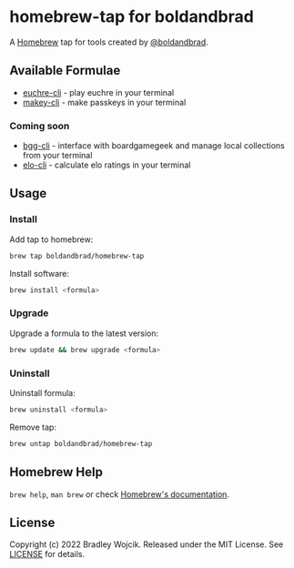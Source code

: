 # homebrew-tap for boldandbrad

A [Homebrew](https://brew.sh) tap for tools created by [@boldandbrad](https://github.com/boldandbrad).

## Available Formulae

- [euchre-cli](https://github.com/boldandbrad/euchre-cli) - play euchre in your terminal
- [makey-cli](https://github.com/boldandbrad/makey-cli) - make passkeys in your terminal

### Coming soon

- [bgg-cli](https://github.com/boldandbrad/bgg-cli) - interface with boardgamegeek and manage local collections from your terminal
- [elo-cli](https://github.com/boldandbrad/elo-cli) - calculate elo ratings in your terminal

## Usage

### Install

Add tap to homebrew:

```zsh
brew tap boldandbrad/homebrew-tap
```

Install software:

```zsh
brew install <formula>
```

### Upgrade

Upgrade a formula to the latest version:

```zsh
brew update && brew upgrade <formula>
```

### Uninstall

Uninstall formula:

```zsh
brew uninstall <formula>
```

Remove tap:

```zsh
brew untap boldandbrad/homebrew-tap
```

## Homebrew Help

`brew help`, `man brew` or check [Homebrew's documentation](https://docs.brew.sh).

## License

Copyright (c) 2022 Bradley Wojcik. Released under the MIT License. See [LICENSE](LICENSE) for details.
